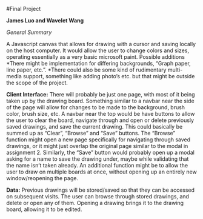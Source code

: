 #Final Project

**James Luo and Wavelet Wang**

*General Summary*

A Javascript canvas that allows for drawing with a cursor and saving locally on the host computer. It would allow the user to change colors and sizes, operating essentially as a very basic microsoft paint. 
Possible additions
*There might be implementation for differing backgrounds, “Graph paper, line paper, etc.”. *There could also be some kind of rudimentary multi-media support, something like adding photo’s etc. but that might be outside the scope of the project.


**Client Interface:**
There will probably be just one page, with most of it being taken up by the drawing board. Something similar to a navbar near the side of the page will allow for changes to be made to the background, brush color, brush size, etc.  A navbar near the top would be have buttons to allow the user to clear the board, navigate through and open or delete previously saved drawings, and save the current drawing. This could basically be summed up as “Clear”, “Browse” and “Save” buttons. The “Browse” function might open a new page specifically for navigating through saved drawings, or it might just overlap the original page similar to the modal in assignment 2. Similarly, the “Save” button would probably open up a modal asking for a name to save the drawing under, maybe while validating that the name isn’t taken already. An additional function might be to allow the user to draw on multiple boards at once, without opening up an entirely new window/reopening the page. 


**Data:**
Previous drawings will be stored/saved so that they can be accessed on subsequent visits. The user can browse through stored drawings, and delete or open any of them. Opening a drawing brings it to the drawing board, allowing it to be edited. 
